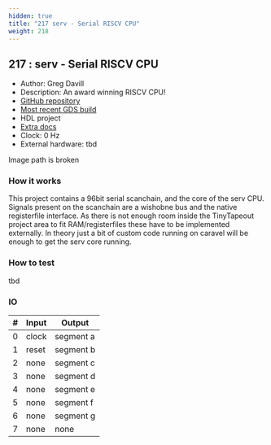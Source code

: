 ```yaml
---
hidden: true
title: "217 serv - Serial RISCV CPU"
weight: 218
---
```


## 217 : serv - Serial RISCV CPU

* Author: Greg Davill
* Description: An award winning RISCV CPU!
* [GitHub repository](https://github.com/gregdavill/tt02-serv)
* [Most recent GDS build](https://github.com/gregdavill/tt02-serv/actions/runs/3605331942)
* HDL project
* [Extra docs](https://github.com/olofk/serv/tree/main)
* Clock: 0 Hz
* External hardware: tbd

Image path is broken

### How it works

This project contains a 96bit serial scanchain, and the core of the serv CPU. Signals present on the scanchain are a wishobne bus and the native registerfile interface. As there is not enough room inside the TinyTapeout project area to fit RAM/registerfiles these have to be implemented externally. In theory just a bit of custom code running on caravel will be enough to get the serv core running.

### How to test

tbd

### IO

| # | Input        | Output       |
|---|--------------|--------------|
| 0 | clock  | segment a |
| 1 | reset  | segment b |
| 2 | none  | segment c |
| 3 | none  | segment d |
| 4 | none  | segment e |
| 5 | none  | segment f |
| 6 | none  | segment g |
| 7 | none  | none |

